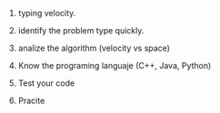 1. typing velocity.

2. identify the problem type quickly.

3. analize the algorithm (velocity vs space)

4. Know the programing languaje (C++, Java, Python)

5. Test your code

6. Pracite
